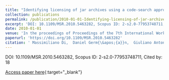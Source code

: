 ```yaml
---
title: "Identifying licensing of jar archives using a code-search approach"
collection: publications
permalink: /publication/2010-01-01-Identifying-licensing-of-jar-archives-using-a-code-search-approach
excerpt: 'DOI: 10.1109/MSR.2010.5463282, Scopus ID: 2-s2.0-77953748711, Cited by: 18'
date: 2010-01-01
venue: 'In the proceedings of Proceedings of the 7th International Working Conference on Mining Software Repositories, MSR 2010 (Co-located with ICSE), Cape Town, South Africa, May 2-3, 2010, Proceedings'
paperurl: 'https://doi.org/10.1109/MSR.2010.5463282'
citation: ' Massimiliano Di,  Daniel Germ{\&apos;{a}}n,  Giuliano Antoniol, &quot;Identifying licensing of jar archives using a code-search approach.&quot; In the proceedings of Proceedings of the 7th International Working Conference on Mining Software Repositories, MSR 2010 (Co-located with ICSE), Cape Town, South Africa, May 2-3, 2010, Proceedings, 2010.'
---
```

DOI: 10.1109/MSR.2010.5463282, Scopus ID: 2-s2.0-77953748711, Cited by: 18

[Access paper here](https://doi.org/10.1109/MSR.2010.5463282){:target="_blank"}
